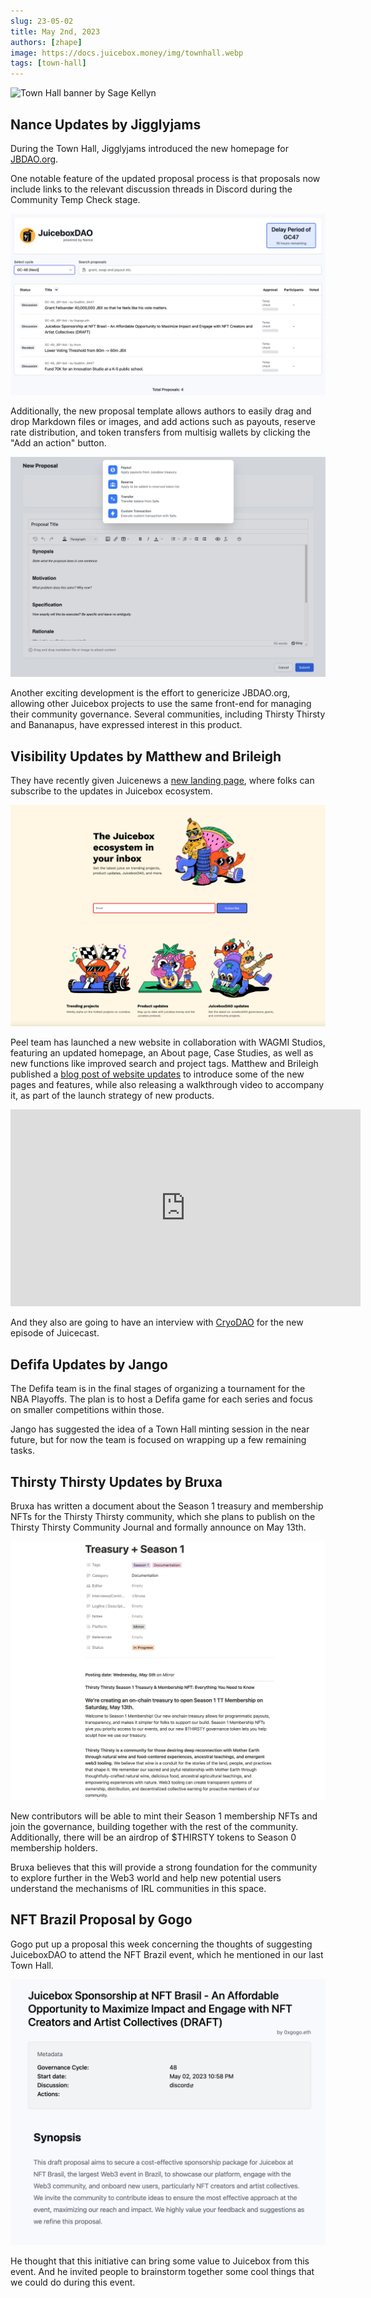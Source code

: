 ```yaml
---
slug: 23-05-02
title: May 2nd, 2023
authors: [zhape]
image: https://docs.juicebox.money/img/townhall.webp
tags: [town-hall]
---
```


![Town Hall banner by Sage Kellyn](https://docs.juicebox.money/img/townhall.webp)

## Nance Updates by Jigglyjams

During the Town Hall, Jigglyjams introduced the new homepage for [JBDAO.org](https://jbdao.org/).

One notable feature of the updated proposal process is that proposals now include links to the relevant discussion threads in Discord during the Community Temp Check stage.

![JBDAO homepage](jbdao_homepage.webp)

Additionally, the new proposal template allows authors to easily drag and drop Markdown files or images, and add actions such as payouts, reserve rate distribution, and token transfers from multisig wallets by clicking the "Add an action" button.

![New template of proposal](jbdao_template.webp)

Another exciting development is the effort to genericize JBDAO.org, allowing other Juicebox projects to use the same front-end for managing their community governance. Several communities, including Thirsty Thirsty and Bananapus, have expressed interest in this product.



## Visibility Updates by Matthew and Brileigh

They have recently given Juicenews a [new landing page](https://subscribepage.io/juicenews), where folks can subscribe to the updates in Juicebox ecosystem.

![New landing page for Juicenews](juicenews_landing.webp)

Peel team has launched a new website in collaboration with WAGMI Studios, featuring an updated homepage, an About page, Case Studies, as well as new functions like improved search and project tags. Matthew and Brileigh published a [blog post of website updates](https://docs.juicebox.money/updates/website-updates/) to introduce some of the new pages and features, while also releasing a walkthrough video to accompany it, as part of the launch strategy of new products.

<iframe width="560" height="315" src="https://www.youtube.com/embed/1IlGgVO07tg" title="YouTube video player" frameborder="0" allow="accelerometer; autoplay; clipboard-write; encrypted-media; gyroscope; picture-in-picture; web-share" allowfullscreen></iframe>

And they also are going to have an interview with [CryoDAO](https://juicebox.money/v2/p/501) for the new episode of Juicecast.

## Defifa Updates by Jango

The Defifa team is in the final stages of organizing a tournament for the NBA Playoffs. The plan is to host a Defifa game for each series and focus on smaller competitions within those.

Jango has suggested the idea of a Town Hall minting session in the near future, but for now the team is focused on wrapping up a few remaining tasks.

## Thirsty Thirsty Updates by Bruxa

Bruxa has written a document about the Season 1 treasury and membership NFTs for the Thirsty Thirsty community, which she plans to publish on the Thirsty Thirsty Community Journal and formally announce on May 13th.

![Thirsty Thirsty Season 1 treasury and NFT](TT_season1.webp)

New contributors will be able to mint their Season 1 membership NFTs and join the governance, building together with the rest of the community. Additionally, there will be an airdrop of $THIRSTY tokens to Season 0 membership holders.

Bruxa believes that this will provide a strong foundation for the community to explore further in the Web3 world and help new potential users understand the mechanisms of IRL communities in this space.

## NFT Brazil Proposal by Gogo

Gogo put up a proposal this week concerning the thoughts of suggesting JuiceboxDAO to attend the NFT Brazil event, which he mentioned in our last Town Hall.

![NFT Brazil proposal](NFTBrazil_proposal.webp)

He thought that this initiative can bring some value to Juicebox from this event. And he invited people to brainstorm together some cool things that we could do during this event.







